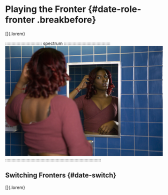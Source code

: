 # Playing the Fronter {#date-role-fronter .breakbefore}

[]{.lorem}

::::::::::::::::::::::::::::: spectrum :::::::::::::::::::::::::::::::::::::
![Likewise, the System wants to make a good impression on the Date.](art/spectrum/mirror.jpg)
::::::::::::::::::::::::::::::::::::::::::::::::::::::::::::::::::::::::::::

## Switching Fronters {#date-switch}

[]{.lorem}
